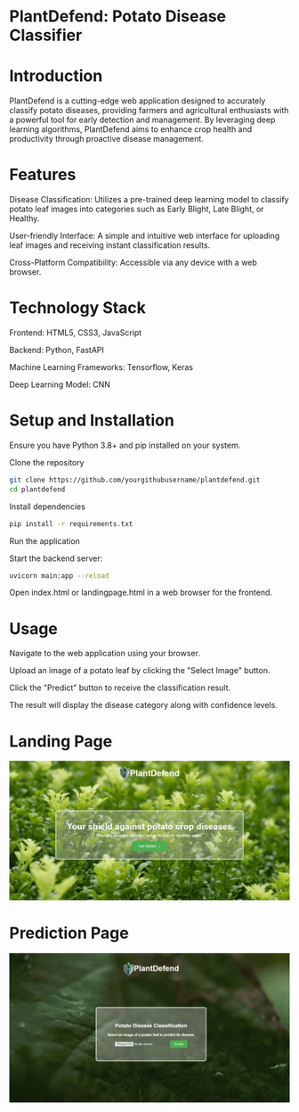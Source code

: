 # PlantDefend: Potato Disease Classifier

# Introduction

PlantDefend is a cutting-edge web application designed to accurately classify potato diseases, providing farmers and agricultural enthusiasts with a powerful tool for early detection and management. By leveraging deep learning algorithms, PlantDefend aims to enhance crop health and productivity through proactive disease management.

# Features

Disease Classification: Utilizes a pre-trained deep learning model to classify potato leaf images into categories such as Early Blight, Late Blight, or Healthy.

User-friendly Interface: A simple and intuitive web interface for uploading leaf images and receiving instant classification results.

Cross-Platform Compatibility: Accessible via any device with a web browser.

# Technology Stack

Frontend: HTML5, CSS3, JavaScript

Backend: Python, FastAPI

Machine Learning Frameworks: Tensorflow, Keras

Deep Learning Model: CNN

# Setup and Installation

Ensure you have Python 3.8+ and pip installed on your system.

Clone the repository
```sh
git clone https://github.com/yourgithubusername/plantdefend.git
cd plantdefend
```
Install dependencies
```sh
pip install -r requirements.txt
```

Run the application

Start the backend server:

```sh
uvicorn main:app --reload
```

Open index.html or landingpage.html in a web browser for the frontend.

# Usage
Navigate to the web application using your browser.

Upload an image of a potato leaf by clicking the "Select Image" button.

Click the "Predict" button to receive the classification result.

The result will display the disease category along with confidence levels.

# Landing Page
![Image Description](https://github.com/ajafarsadiq2002/Deep-Learning/blob/acc607d6d667cd2b86e81ea58c0e10b5bb723938/PlantDefend-Potato%20Disease%20Classifier/Landing%20Page.jpeg)
# Prediction Page
![Image Description](https://github.com/ajafarsadiq2002/Deep-Learning/blob/52aab9695dac124f66239a75e7ae45de8a1b97e8/PlantDefend-Potato%20Disease%20Classifier/Prediction%20Page.jpeg)
